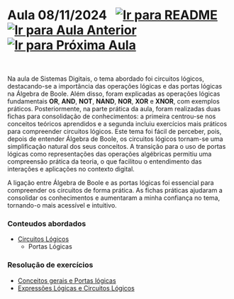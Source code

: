 # Aula 08/11/2024 &nbsp; [![Ir para README](https://img.shields.io/badge/Indice-Verde?style=for-the-badge)](../README.md#indice) &nbsp; [![Ir para Aula Anterior](https://img.shields.io/badge/Anterior-Aula%205-007ACC?style=for-the-badge)](../aulas/25-10-2024.md) [![Ir para Próxima Aula](https://img.shields.io/badge/Próxima-Aula%207-007ACC?style=for-the-badge)](../aulas/15-11-2024.md)

<br>

<p>
  
Na aula de Sistemas Digitais, o tema abordado foi circuitos lógicos, destacando-se a importância das operações lógicas e das portas lógicas na Álgebra de Boole. Além disso, foram explicadas as operações lógicas fundamentais **OR**, **AND**, **NOT**, **NAND**, **NOR**, **XOR** e **XNOR**, com exemplos práticos. Posteriormente, na parte prática da aula, foram realizadas duas fichas para consolidação de conhecimentos: a primeira centrou-se nos conceitos teóricos aprendidos e a segunda incluiu exercícios mais práticos para compreender circuitos lógicos. Este tema foi fácil de perceber, pois, depois de entender Álgebra de Boole, os circuitos lógicos tornam-se uma simplificação natural dos seus conceitos. A transição para o uso de portas lógicas como representações das operações algébricas permitiu uma compreensão prática da teoria, o que facilitou o entendimento das interações e aplicações no contexto digital.

</p>

<p>A ligação entre Álgebra de Boole e as portas lógicas foi essencial para compreender os circuitos de forma prática. As fichas práticas ajudaram a consolidar os conhecimentos e aumentaram a minha confiança no tema, tornando-o mais acessível e intuitivo.</p>

### Conteudos abordados

- [Circuitos Lógicos](../apontamentos/circuitos_logicos.md)
  - Portas Lógicas

### Resolução de exercícios

- [Conceitos gerais e Portas lógicas](../fichas/circuitos_logicos/ficha%20de%20trabalho%201.md)
- [Expressões Lógicas e Circuitos Lógicos](../fichas/circuitos_logicos/ficha%20de%20trabalho%202.md)


